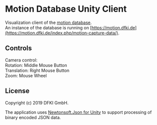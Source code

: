 
# Motion Database Unity Client


Visualization client of the [motion database](https://github.com/eherr/motion_database_server).  
An instance of the database is running on [https://motion.dfki.de](https://motion.dfki.de/index.php/motion-capture-data/).


## Controls

Camera control:  
Rotation: Middle Mouse Button  
Translation: Right Mouse Button  
Zoom: Mouse Wheel  



## License
Copyright (c) 2019 DFKI GmbH. 

The application uses [Newtonsoft.Json for Unity](https://github.com/jilleJr/Newtonsoft.Json-for-Unity) to support processing of binary encoded JSON data.
